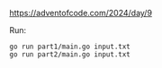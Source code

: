 https://adventofcode.com/2024/day/9

Run:

    go run part1/main.go input.txt
    go run part2/main.go input.txt
